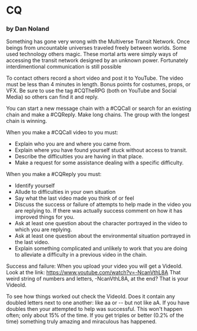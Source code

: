 # CQ
### by Dan Noland 

Something has gone very wrong with the Multiverse Transit
Network. Once beings from uncountable universes traveled
freely between worlds. Some used technology others magic.
These mortal arts were simply ways of accessing the transit network 
designed by an unknown power. Fortunately interdimentional
communication is still possible 

To contact others record a short video and post it to YouTube. The
video must be less than 4 minutes in length. Bonus points for
costumes, props, or VFX. Be sure to use the tag #CQTheRPG 
(both on YouTube and Social Media) so others can find it and reply.

You can start a new message chain with a #CQCall or search for an
existing chain and make a #CQReply. Make long chains. The group with
the longest chain is winning. 

When you make a #CQCall video to you must:
* Explain who you are and where you came from.
* Explain where you have found yourself stuck without access to transit.
* Describe the difficulties you are having in that place.
* Make a request for some assistance dealing with a specific difficulty. 

When you make a #CQReply you must:
* Identify yourself
* Allude to difficulties in your own situation
* Say what the last video made you think of or feel
* Discuss the success or failure of attempts to help made in the
video you are replying to. If there was actually success comment on how it has improved things for you.
* Ask at least one question about the character portrayed in the video
to which you are replying.  
* Ask at least one question about the environmental situation
portrayed in the last video.
* Explain something complicated and unlikely to work that you are
doing to alleviate a difficulty in a previous video in the chain. 

Success and failure:
When you upload your video you will get a VideoId. Look at the link:
https://www.youtube.com/watch?v=-NcanVthL8A
That weird string of numbers and letters, -NcanVthL8A, at the end?
That is your VideoId. 

To see how things worked out check the VideoId. Does it contain any
doubled letters next to one another: like aa or -- but not like aA. If
you have doubles then your attempted to help was successful. This
won't happen often; only about 15% of the time. If you get triples or
better (0.2% of the time) something truly amazing and miraculous has
happened.  
